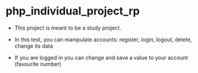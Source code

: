 # php_individual_project_rp

* This project is meant to be a study project.

* In this test, you can manipulate accounts: register, login, logout, delete, change its data

* If you are logged in you can change and save a value to your account (favourite number)